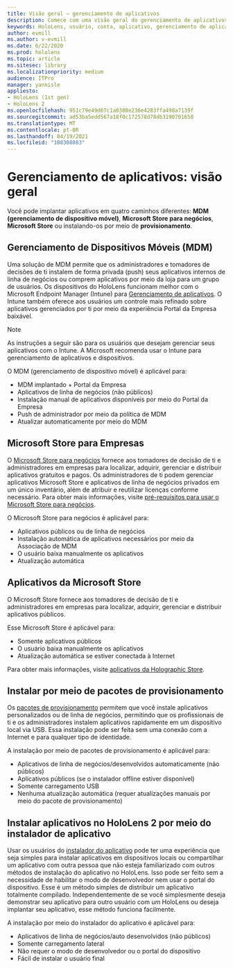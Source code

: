 ```yaml
---
title: Visão geral – gerenciamento de aplicativos
description: Comece com uma visão geral do gerenciamento de aplicativos de realidade misturada com gerenciamento de dispositivo móvel, Microsoft Store para empresas e pacotes de provisionamento.
keywords: HoloLens, usuário, conta, aplicativo, gerenciamento de aplicativos,
author: evmill
ms.author: v-evmill
ms.date: 6/22/2020
ms.prod: hololens
ms.topic: article
ms.sitesec: library
ms.localizationpriority: medium
audience: ITPro
manager: yannisle
appliesto:
- HoloLens (1st gen)
- HoloLens 2
ms.openlocfilehash: 951c79e49d67c1a0308e236e4283ffa498a7139f
ms.sourcegitcommit: ad53ba5edd567a18f0c172578d78db3190701650
ms.translationtype: MT
ms.contentlocale: pt-BR
ms.lasthandoff: 04/19/2021
ms.locfileid: "108308083"
---
```

# <a name="app-management-overview"></a>Gerenciamento de aplicativos: visão geral

Você pode implantar aplicativos em quatro caminhos diferentes: **MDM (gerenciamento de dispositivo móvel)**, **Microsoft Store para negócios**, **Microsoft Store** ou instalando-os por meio de **provisionamento**.

## <a name="mobile-device-management-mdm"></a>Gerenciamento de Dispositivos Móveis (MDM)

Uma solução de MDM permite que os administradores e tomadores de decisões de ti instalem de forma privada (push) seus aplicativos internos de linha de negócios ou comprem aplicativos por meio da loja para um grupo de usuários. Os dispositivos do HoloLens funcionam melhor com o Microsoft Endpoint Manager (Intune) para [Gerenciamento de aplicativos](app-deploy-intune.md). O Intune também oferece aos usuários um controle mais refinado sobre aplicativos gerenciados por ti por meio da experiência Portal da Empresa baixável.

> [!NOTE]
> As instruções a seguir são para os usuários que desejam gerenciar seus aplicativos com o Intune. A Microsoft recomenda usar o Intune para gerenciamento de aplicativos e dispositivos.

O MDM (gerenciamento de dispositivo móvel) é aplicável para:

* MDM implantado + Portal da Empresa
* Aplicativos de linha de negócios (não públicos)
* Instalação manual de aplicativos disponíveis por meio do Portal da Empresa
* Push de administrador por meio da política de MDM
* Atualizar automaticamente por meio do MDM

## <a name="microsoft-store-for-business"></a>Microsoft Store para Empresas

O [Microsoft Store para negócios](app-deploy-store-business.md) fornece aos tomadores de decisão de ti e administradores em empresas para localizar, adquirir, gerenciar e distribuir aplicativos gratuitos e pagos. Os administradores de ti podem gerenciar aplicativos Microsoft Store e aplicativos de linha de negócios privados em um único inventário, além de atribuir e reutilizar licenças conforme necessário. Para obter mais informações, visite [pré-requisitos para usar o Microsoft Store para negócios](https://docs.microsoft.com/microsoft-store/prerequisites-microsoft-store-for-business).

O Microsoft Store para negócios é aplicável para:

* Aplicativos públicos ou de linha de negócios
* Instalação automática de aplicativos necessários por meio da Associação de MDM
* O usuário baixa manualmente os aplicativos
* Atualização automática

## <a name="microsoft-store-apps"></a>Aplicativos da Microsoft Store

O Microsoft Store fornece aos tomadores de decisão de ti e administradores em empresas para localizar, adquirir, gerenciar e distribuir aplicativos públicos.

Esse Microsoft Store é aplicável para:

* Somente aplicativos públicos
* O usuário baixa manualmente os aplicativos
* Atualização automática se estiver conectada à Internet

Para obter mais informações, visite [aplicativos da Holographic Store](https://docs.microsoft.com/hololens/holographic-store-apps).

## <a name="install-via-provisioning-packages"></a>Instalar por meio de pacotes de provisionamento

Os [pacotes de provisionamento](app-deploy-provisioning-package.md) permitem que você instale aplicativos personalizados ou de linha de negócios, permitindo que os profissionais de ti e os administradores instalem aplicativos rapidamente em um dispositivo local via USB. Essa instalação pode ser feita sem uma conexão com a Internet e para qualquer tipo de identidade.

A instalação por meio de pacotes de provisionamento é aplicável para:

* Aplicativos de linha de negócios/desenvolvidos automaticamente (não públicos)
* Aplicativos públicos (se o instalador offline estiver disponível)
* Somente carregamento USB
* Nenhuma atualização automática (requer atualizações manuais por meio do pacote de provisionamento)

## <a name="install-apps-on-hololens-2-via-app-installer"></a>Instalar aplicativos no HoloLens 2 por meio do instalador de aplicativo

Usar os usuários do [instalador do aplicativo](app-deploy-app-installer.md) pode ter uma experiência que seja simples para instalar aplicativos em dispositivos locais ou compartilhar um aplicativo com outra pessoa que não esteja familiarizado com outros métodos de instalação do aplicativo no HoloLens. Isso pode ser feito sem a necessidade de habilitar o modo de desenvolvedor nem usar o portal do dispositivo. Esse é um método simples de distribuir um aplicativo totalmente compilado. Independentemente de se você simplesmente deseja demonstrar seu aplicativo para outro usuário com um HoloLens ou deseja implantar seu aplicativo, esse método funciona facilmente.

A instalação por meio do instalador do aplicativo é aplicável para:

* Aplicativos de linha de negócios/auto desenvolvidos (não públicos)
* Somente carregamento lateral
* Não requer o modo de desenvolvedor ou o portal do dispositivo
* Fácil de instalar o usuário final
